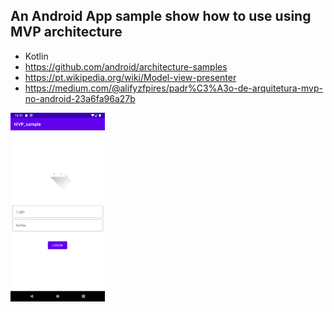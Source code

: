 ## An Android App sample show how to use using MVP architecture

* Kotlin
* https://github.com/android/architecture-samples
* https://pt.wikipedia.org/wiki/Model-view-presenter
* https://medium.com/@alifyzfpires/padr%C3%A3o-de-arquitetura-mvp-no-android-23a6fa96a27b

<img src="Screenshot_1631886040.png" width="30%">